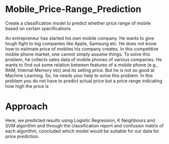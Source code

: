# Mobile_Price-Range_Prediction
Create a classification model to predict whether price range of 
mobile based on certain specifications

An entrepreneur has started his own mobile company. He wants to give 
tough fight to big companies like Apple, Samsung etc.
He does not know how to estimate price of mobiles his company creates. In this 
competitive mobile phone market, one cannot simply assume things. To solve this 
problem, he collects sales data of mobile phones of various companies.
He wants to find out some relation between features of a mobile phone (e.g., RAM, 
Internal Memory etc) and its selling price. But he is not so good at Machine Learning. 
So, he needs your help to solve this problem.
In this problem you do not have to predict actual price but a price range indicating 
how high the price is

# Approach
Here, we predicted results using Logistic Regression, K Neighbours and SVM algorithm and through the classification report and confusion matrix of each algorithm, concluded which model would be suitable for our data for price prediction.
